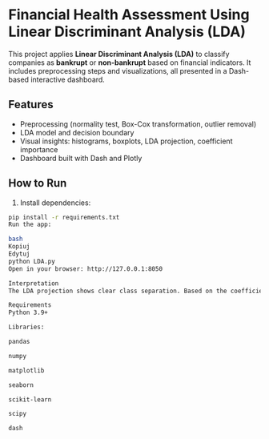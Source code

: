 # Financial Health Assessment Using Linear Discriminant Analysis (LDA)

This project applies **Linear Discriminant Analysis (LDA)** to classify companies as **bankrupt** or **non-bankrupt** based on financial indicators. It includes preprocessing steps and visualizations, all presented in a Dash-based interactive dashboard.

##  Features

- Preprocessing (normality test, Box-Cox transformation, outlier removal)
- LDA model and decision boundary
- Visual insights: histograms, boxplots, LDA projection, coefficient importance
- Dashboard built with Dash and Plotly


## How to Run

1. Install dependencies:

```bash
pip install -r requirements.txt
Run the app:

bash
Kopiuj
Edytuj
python LDA.py
Open in your browser: http://127.0.0.1:8050

Interpretation
The LDA projection shows clear class separation. Based on the coefficients plot, variables like V₅, V₆, and V₂₀ have the strongest influence on classification.

Requirements
Python 3.9+

Libraries:

pandas

numpy

matplotlib

seaborn

scikit-learn

scipy

dash
